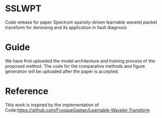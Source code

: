 # SSLWPT
Code release for paper Spectrum sparsity-driven learnable wavelet packet transform for denoising and its application in fault diagnosis
# Guide
We have first uploaded the model architecture and training process of the proposed method. The code for the comparative methods and figure generation will be uploaded after the paper is accepted.
# Reference
This work is inspired by the implementation of Code:https://github.com/FrusqueGaetan/Learnable-Wavelet-Transform
